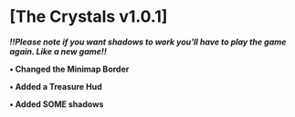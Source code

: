 # <b>[The Crystals v1.0.1]

<b><i>!!Please note if you want shadows to work you'll have to play the game again. Like a new game!!</i></b>
  
•	Changed the Minimap Border
  
•	Added a Treasure Hud

•	Added SOME shadows 
